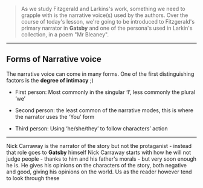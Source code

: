 > As we study Fitzgerald and Larkins's work, something we need to grapple with is the narrative voice(s) used by the authors. Over the course of today's lesson, we're going to be introduced to Fitzgerald's primary narrator in **Gatsby** and one of the persona's used in Larkin's collection, in a poem "Mr Bleaney".

-----
## Forms of Narrative voice

The narrative voice can come in many forms. One of the first distinguishing factors is the **degree of intimacy**  ;)

- First person: Most commonly in the singular ‘I’, less commonly the plural ‘we’​
	
- Second person: the least common of the narrative modes, this is where the narrator uses the ‘You’ form
    
- Third person: Using ‘he/she/they’ to follow characters’ action

-----

Nick Carraway is the narrator of the story but not the protaganist - instead that role goes to **Gatsby** himself 
Nick Carraway starts with how he will not judge people - thanks to him and his father's morals - but very soon enough he is. He gives his opinions on the characters of the story, both negative and good, giving his opinions on the world. Us as the reader however tend to look through these 

